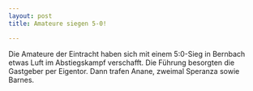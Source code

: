 ```yaml
---
layout: post
title: Amateure siegen 5-0!

---
```


Die Amateure der Eintracht haben sich mit einem 5:0-Sieg in Bernbach etwas Luft im Abstiegskampf verschafft. Die Führung besorgten die Gastgeber per Eigentor. Dann trafen Anane, zweimal Speranza sowie Barnes.


